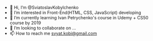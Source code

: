 - 👋 Hi, I’m @SviatoslavKobylchenko
- 👀 I’m interested in Front-End(HTML, CSS, JavaScript) developing
- 🌱 I’m currently learning Ivan Petrychenko's course in Udemy + CS50 course by 2019
- 💞️ I’m looking to collaborate on ...
- 📫 How to reach me svyat.kobi@gmail.com

<!---
SviatoslavKobylchenko/SviatoslavKobylchenko is a ✨ special ✨ repository because its `README.md` (this file) appears on your GitHub profile.
You can click the Preview link to take a look at your changes.
--->
